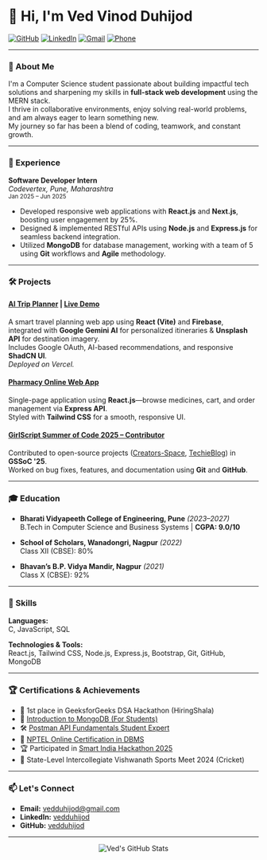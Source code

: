 # 👋 Hi, I'm Ved Vinod Duhijod

[![GitHub](https://img.shields.io/badge/GitHub-vedduhijod-181717?style=flat&logo=github)](https://github.com/vedduhijod)
[![LinkedIn](https://img.shields.io/badge/LinkedIn-vedduhijod-blue?style=flat&logo=linkedin)](https://linkedin.com/in/vedduhijod)
[![Gmail](https://img.shields.io/badge/Email-vedduhijod@gmail.com-D14836?style=flat&logo=gmail)](mailto:vedduhijod@gmail.com)
[![Phone](https://img.shields.io/badge/Phone-9699845902-blue?style=flat&logo=phone)](tel:+919699845902)

---

### 🚀 About Me

I'm a Computer Science student passionate about building impactful tech solutions and sharpening my skills in **full-stack web development** using the MERN stack.  
I thrive in collaborative environments, enjoy solving real-world problems, and am always eager to learn something new.  
My journey so far has been a blend of coding, teamwork, and constant growth.

---

### 💼 Experience

**Software Developer Intern**  
_Codevertex, Pune, Maharashtra_  
<sub>Jan 2025 – Jun 2025</sub>  
- Developed responsive web applications with **React.js** and **Next.js**, boosting user engagement by 25%.
- Designed & implemented RESTful APIs using **Node.js** and **Express.js** for seamless backend integration.
- Utilized **MongoDB** for database management, working with a team of 5 using **Git** workflows and **Agile** methodology.

---

### 🛠️ Projects

#### [AI Trip Planner](https://github.com/vedduhijod/ai-trip-planner) | [Live Demo](#)
A smart travel planning web app using **React (Vite)** and **Firebase**, integrated with **Google Gemini AI** for personalized itineraries & **Unsplash API** for destination imagery.  
Includes Google OAuth, AI-based recommendations, and responsive **ShadCN UI**.  
_Deployed on Vercel._

#### [Pharmacy Online Web App](https://github.com/vedduhijod/pharmacy-web-app)
Single-page application using **React.js**—browse medicines, cart, and order management via **Express API**.  
Styled with **Tailwind CSS** for a smooth, responsive UI.

#### [GirlScript Summer of Code 2025 – Contributor](#)
Contributed to open-source projects ([Creators-Space](#), [TechieBlog](#)) in **GSSoC '25**.  
Worked on bug fixes, features, and documentation using **Git** and **GitHub**.

---

### 🎓 Education

- **Bharati Vidyapeeth College of Engineering, Pune** _(2023–2027)_  
  B.Tech in Computer Science and Business Systems | **CGPA: 9.0/10**

- **School of Scholars, Wanadongri, Nagpur** _(2022)_  
  Class XII (CBSE): 80%

- **Bhavan’s B.P. Vidya Mandir, Nagpur** _(2021)_  
  Class X (CBSE): 92%

---

### 🧰 Skills

**Languages:**  
C, JavaScript, SQL

**Technologies & Tools:**  
React.js, Tailwind CSS, Node.js, Express.js, Bootstrap, Git, GitHub, MongoDB

---

### 🏆 Certifications & Achievements

- 🥇 1st place in GeeksforGeeks DSA Hackathon (HiringShala)
- 🥈 [Introduction to MongoDB (For Students)](#)
- 🛠️ [Postman API Fundamentals Student Expert](#)
- 📜 [NPTEL Online Certification in DBMS](#)
- 🏆 Participated in [Smart India Hackathon 2025](#)
- 🏏 State-Level Intercollegiate Vishwanath Sports Meet 2024 (Cricket)

---

### 📫 Let's Connect

- **Email:** [vedduhijod@gmail.com](mailto:vedduhijod@gmail.com)
- **LinkedIn:** [vedduhijod](https://linkedin.com/in/vedduhijod)
- **GitHub:** [vedduhijod](https://github.com/vedduhijod)

---

<p align="center">
  <img src="https://github-readme-stats.vercel.app/api?username=vedduhijod&show_icons=true&theme=radical" alt="Ved's GitHub Stats" />
</p>
